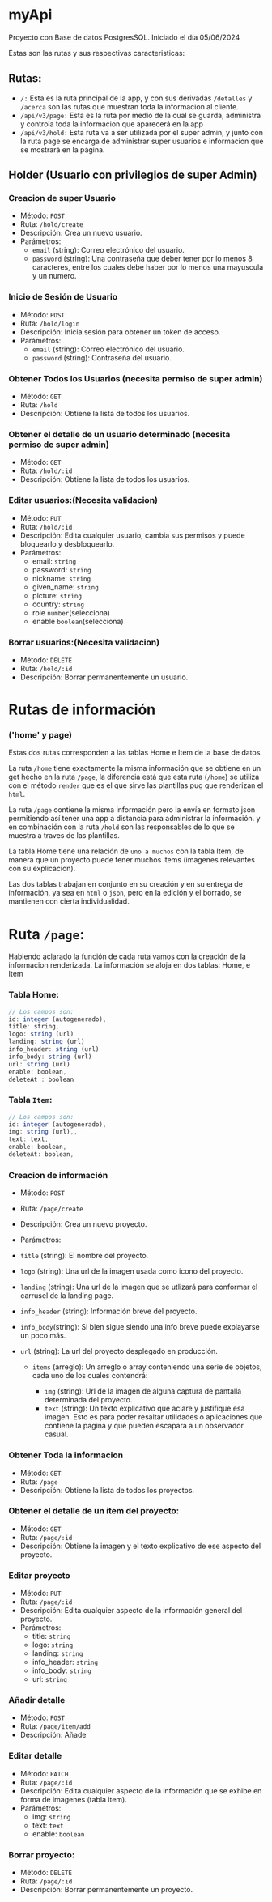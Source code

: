# myApi

Proyecto con Base de datos PostgresSQL. Iniciado el día 05/06/2024

Estas son las rutas y sus respectivas caracteristicas:

## Rutas:
- `/:` Esta es la ruta principal de la app, y con sus derivadas `/detalles` y `/acerca` son las rutas que muestran toda la informacion al cliente. 
- `/api/v3/page:` Esta es la ruta por medio de la cual se guarda, administra y controla toda la informacion que aparecerá en la app
- `/api/v3/hold:` Esta ruta va a ser utilizada por el super admin, y junto con la ruta page se encarga de administrar super usuarios e informacion que se mostrará en la página.

## Holder (Usuario con privilegios de super Admin)

### Creacion de super Usuario

- Método: `POST`
- Ruta: `/hold/create`
- Descripción: Crea un nuevo usuario.
- Parámetros:
  - `email` (string): Correo electrónico del usuario.
  - `password` (string): Una contraseña que deber tener por lo menos 8 caracteres, entre los cuales debe haber por lo menos una mayuscula y un numero.
 

### Inicio de Sesión de Usuario

- Método: `POST`
- Ruta: `/hold/login`
- Descripción: Inicia sesión para obtener un token de acceso.
- Parámetros:
  - `email` (string): Correo electrónico del usuario.
  - `password` (string): Contraseña del usuario.

### Obtener Todos los Usuarios (necesita permiso de super admin)

- Método: `GET`
- Ruta: `/hold`
- Descripción: Obtiene la lista de todos los usuarios.

### Obtener el detalle de un usuario determinado (necesita permiso de super admin)

- Método: `GET`
- Ruta: `/hold/:id`
- Descripción: Obtiene la lista de todos los usuarios.

### Editar usuarios:(Necesita validacion)

- Método: `PUT`
- Ruta: `/hold/:id`
- Descripción: Edita cualquier usuario, cambia sus permisos y puede bloquearlo y desbloquearlo.
- Parámetros:
  - email: `string`
  - password: `string`
  - nickname: `string`
  - given_name: `string`
  - picture: `string`
  - country: `string`
  - role `number`(selecciona)
  - enable `boolean`(selecciona)

### Borrar usuarios:(Necesita validacion)

- Método: `DELETE`
- Ruta: `/hold/:id`
- Descripción: Borrar permanentemente un usuario.



# Rutas de información
### ('home' y page)
Estas dos rutas corresponden a las tablas Home e Item de la base de datos.

La ruta `/home` tiene exactamente la misma información que se obtiene en un get hecho en la ruta `/page`, la diferencia está que esta ruta (`/home`) se utiliza con el método `render` que es el que sirve las plantillas pug que renderizan el `html`.

La ruta `/page` contiene la misma información pero la envía en formato json permitiendo así tener una app a distancia para administrar la información. y en combinación con la ruta `/hold` son las responsables de lo que se muestra a traves de las plantillas. 

La tabla Home tiene una relación de `uno a muchos` con la tabla Item, de manera que un proyecto puede tener muchos items (imagenes relevantes con su explicacion).

Las dos tablas trabajan en conjunto en su creación y en su entrega de información, ya sea en `html` o `json`, pero en la edición y el borrado, se mantienen con cierta individualidad.
<br>

# Ruta `/page`:
Habiendo aclarado la función de cada ruta vamos con la creación de la informacion renderizada.
La información se aloja en dos tablas: Home, e Item

### Tabla Home:

```javascript
// Los campos son:
id: integer (autogenerado),
title: string,
logo: string (url)
landing: string (url)
info_header: string (url)
info_body: string (url)
url: string (url)
enable: boolean,
deleteAt : boolean
```
### Tabla `Item`:
```javascript
// Los campos son:
id: integer (autogenerado),
img: string (url),, 
text: text,  
enable: boolean,
deleteAt: boolean,
```
### Creacion de información

- Método: `POST`
- Ruta: `/page/create`
- Descripción: Crea un nuevo proyecto.
- Parámetros:
- `title` (string): El nombre del proyecto.
- `logo` (string): Una url de la imagen usada como icono del proyecto.
- `landing` (string): Una url de la imagen que se utlizará para conformar el carrusel de la landing page.
- `info_header` (string): Información breve del proyecto.
- `info_body`(string): Si bien sigue siendo una info breve puede explayarse un poco más.
- `url` (string): La url del proyecto desplegado en producción. 

  - `items` (arreglo): Un arreglo o array conteniendo una serie de objetos, cada uno de los cuales contendrá: 

    - `img` (string): Url de la imagen de alguna captura de pantalla determinada del proyecto.
    - `text` (string): Un texto explicativo que aclare y justifique esa imagen. Esto es para poder resaltar utilidades o aplicaciones que contiene la pagina y que pueden escapara a un observador casual. 
 


### Obtener Toda la informacion 

- Método: `GET`
- Ruta: `/page`
- Descripción: Obtiene la lista de todos los proyectos.

### Obtener el detalle de un item del proyecto:
- Método: `GET`
- Ruta: `/page/:id`
- Descripción: Obtiene la imagen y el texto explicativo de ese aspecto del proyecto.

### Editar proyecto

- Método: `PUT`
- Ruta: `/page/:id`
- Descripción: Edita cualquier aspecto de la información general del proyecto.
- Parámetros:
  - title: `string`
  - logo: `string`
  - landing: `string`
  - info_header: `string`
  - info_body: `string`
  - url: `string`

### Añadir detalle

- Método: `POST`
- Ruta: `/page/item/add`
- Descripción: Añade 
### Editar detalle

- Método: `PATCH`
- Ruta: `/page/:id`
- Descripción: Edita cualquier aspecto de la información que se exhibe en forma de imagenes (tabla item).
- Parámetros:
  - img: `string`
  - text: `text`
  - enable: `boolean`
 
### Borrar proyecto:

- Método: `DELETE`
- Ruta: `/page/:id`
- Descripción: Borrar permanentemente un proyecto.

